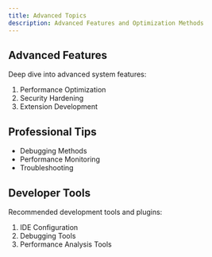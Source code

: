 ```yaml
---
title: Advanced Topics
description: Advanced Features and Optimization Methods
---
```


## Advanced Features

Deep dive into advanced system features:

1. Performance Optimization
2. Security Hardening
3. Extension Development

## Professional Tips

- Debugging Methods
- Performance Monitoring
- Troubleshooting

## Developer Tools

Recommended development tools and plugins:

1. IDE Configuration
2. Debugging Tools
3. Performance Analysis Tools